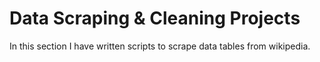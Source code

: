 # Data Scraping & Cleaning Projects
In this section I have written scripts to scrape data tables from wikipedia.
